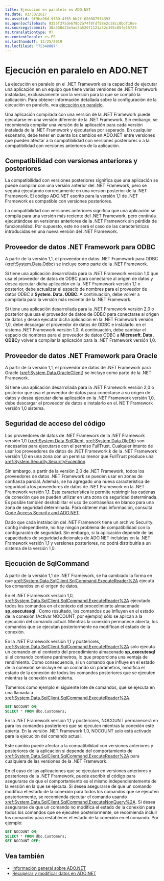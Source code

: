 ```yaml
---
title: Ejecución en paralelo en ADO.NET
ms.date: 03/30/2017
ms.assetid: 9f9ba96d-9f89-4f65-bb2f-6860879f4393
ms.openlocfilehash: 0355f375de678b2a74f8fdf58e2c58cc0bdf10ee
ms.sourcegitcommit: 30a558d23e3ac5a52071121a52c305c85fe15726
ms.translationtype: MT
ms.contentlocale: es-ES
ms.lasthandoff: 12/25/2019
ms.locfileid: "75348007"
---
```

# <a name="side-by-side-execution-in-adonet"></a>Ejecución en paralelo en ADO.NET
La ejecución en paralelo en el .NET Framework es la capacidad de ejecutar una aplicación en un equipo que tiene varias versiones de .NET Framework instaladas, exclusivamente con la versión para la que se compiló la aplicación. Para obtener información detallada sobre la configuración de la ejecución en paralelo, vea [ejecución en paralelo](../../deployment/side-by-side-execution.md).  
  
 Una aplicación compilada con una versión de la .NET Framework puede ejecutarse en una versión diferente de la .NET Framework. Sin embargo, se recomienda compilar una versión de la aplicación para cada versión instalada de la .NET Framework y ejecutarlas por separado. En cualquier escenario, debe tener en cuenta los cambios en ADO.NET entre versiones que pueden afectar a la compatibilidad con versiones posteriores o a la compatibilidad con versiones anteriores de la aplicación.  
  
## <a name="forward-compatibility-and-backward-compatibility"></a>Compatibilidad con versiones anteriores y posteriores  
 La compatibilidad con versiones posteriores significa que una aplicación se puede compilar con una versión anterior del .NET Framework, pero se seguirá ejecutando correctamente en una versión posterior de la .NET Framework. El código ADO.NET escrito para la versión 1,1 de .NET Framework es compatible con versiones posteriores.  
  
 La compatibilidad con versiones anteriores significa que una aplicación se compila para una versión más reciente del .NET Framework, pero continúa ejecutándose en versiones anteriores de la .NET Framework sin pérdida de funcionalidad. Por supuesto, este no será el caso de las características introducidas en una nueva versión del .NET Framework.  
  
## <a name="the-net-framework-data-provider-for-odbc"></a>Proveedor de datos .NET Framework para ODBC  
 A partir de la versión 1,1, el proveedor de datos .NET Framework para ODBC (<xref:System.Data.Odbc>) se incluye como parte de la .NET Framework.
  
 Si tiene una aplicación desarrollada para la .NET Framework versión 1,0 que usa el proveedor de datos de ODBC para conectarse al origen de datos y desea ejecutar dicha aplicación en la .NET Framework versión 1,1 o posterior, debe actualizar el espacio de nombres para el proveedor de datos ODBC a **System. Data. ODBC**. A continuación, debe volver a compilarla para la versión más reciente de la .NET Framework.  
  
 Si tiene una aplicación desarrollada para la .NET Framework versión 2,0 o posterior que usa el proveedor de datos de ODBC para conectarse al origen de datos y desea ejecutar dicha aplicación en la .NET Framework versión 1,0, debe descargar el proveedor de datos de ODBC e instalarlo. en el sistema .NET Framework versión 1,0. A continuación, debe cambiar el espacio de nombres para el proveedor de datos ODBC a **Microsoft. Data. ODBC**y volver a compilar la aplicación para la .NET Framework versión 1,0.  
  
## <a name="the-net-framework-data-provider-for-oracle"></a>Proveedor de datos .NET Framework para Oracle  
 A partir de la versión 1,1, el proveedor de datos de .NET Framework para Oracle (<xref:System.Data.OracleClient>) se incluye como parte de la .NET Framework.
  
 Si tiene una aplicación desarrollada para la .NET Framework versión 2,0 o posterior que usa el proveedor de datos para conectarse a su origen de datos y desea ejecutar dicha aplicación en la .NET Framework versión 1,0, debe descargar el proveedor de datos e instalarlo en el. NE T Framework versión 1,0 sistema.  
  
## <a name="code-access-security"></a>Seguridad de acceso del código  
 Los proveedores de datos de .NET Framework de la .NET Framework versión 1,0 (<xref:System.Data.SqlClient>, <xref:System.Data.OleDb>) son necesarios para ejecutarse con el permiso FullTrust. Cualquier intento de usar los proveedores de datos de .NET Framework k de la .NET Framework versión 1,0 en una zona con un permiso menor que FullTrust produce una <xref:System.Security.SecurityException>.  
  
 Sin embargo, a partir de la versión 2,0 de .NET Framework, todos los proveedores de datos .NET Framework se pueden usar en zonas de confianza parcial. Además, se ha agregado una nueva característica de seguridad a los proveedores de datos de .NET Framework en la .NET Framework versión 1,1. Esta característica le permite restringir las cadenas de conexión que se pueden utilizar en una zona de seguridad determinada. Es posible también deshabilitar el uso de contraseñas en blanco para una zona de seguridad determinada. Para obtener más información, consulta [Code Access Security and ADO.NET](code-access-security.md).  
  
 Dado que cada instalación del .NET Framework tiene un archivo Security. config independiente, no hay ningún problema de compatibilidad con la configuración de seguridad. Sin embargo, si la aplicación depende de las capacidades de seguridad adicionales de ADO.NET incluidas en la .NET Framework versión 1,1 y versiones posteriores, no podrá distribuirla a un sistema de la versión 1,0.  
  
## <a name="sqlcommand-execution"></a>Ejecución de SqlCommand  
 A partir de la versión 1,1 de .NET Framework, se ha cambiado la forma en que <xref:System.Data.SqlClient.SqlCommand.ExecuteReader%2A> ejecuta los comandos en el origen de datos.  
  
 En el .NET Framework versión 1,0, <xref:System.Data.SqlClient.SqlCommand.ExecuteReader%2A> ejecutado todos los comandos en el contexto del procedimiento almacenado **sp_executesql** . Como resultado, los comandos que influyen en el estado de la conexión (Activar NOCOUNT, por ejemplo) sólo se aplican a la ejecución del comando actual. Mientras la conexión permanece abierta, los comandos que se ejecutan posteriormente no modifican el estado de la conexión.  
  
 En la .NET Framework versión 1,1 y posteriores, <xref:System.Data.SqlClient.SqlCommand.ExecuteReader%2A> solo ejecuta un comando en el contexto del procedimiento almacenado **sp_executesql** si el comando contiene parámetros, lo que proporciona una ventaja de rendimiento. Como consecuencia, si un comando que influye en el estado de la conexión se incluye en un comando sin parámetros, modifica el estado de la conexión de todos los comandos posteriores que se ejecuten mientras la conexión esté abierta.  
  
 Tomemos como ejemplo el siguiente lote de comandos, que se ejecuta en una llamada a <xref:System.Data.SqlClient.SqlCommand.ExecuteReader%2A>.  
  
```sql
SET NOCOUNT ON;  
SELECT * FROM dbo.Customers;  
```  
  
 En la .NET Framework versión 1,1 y posteriores, NOCOUNT permanecerá en para los comandos posteriores que se ejecuten mientras la conexión esté abierta. En la versión .NET Framework 1,0, NOCOUNT solo está activado para la ejecución del comando actual.  
  
 Este cambio puede afectar a la compatibilidad con versiones anteriores y posteriores de la aplicación si depende del comportamiento de <xref:System.Data.SqlClient.SqlCommand.ExecuteReader%2A> para cualquiera de las versiones de la .NET Framework.  
  
 En el caso de las aplicaciones que se ejecutan en versiones anteriores y posteriores de la .NET Framework, puede escribir el código para asegurarse de que el comportamiento es el mismo independientemente de la versión en la que se ejecuta. Si desea asegurarse de que un comando modifica el estado de la conexión para todos los comandos que se ejecuten posteriormente, se recomienda ejecutar el comando usando <xref:System.Data.SqlClient.SqlCommand.ExecuteNonQuery%2A>. Si desea asegurarse de que un comando no modifica el estado de la conexión para todos los comandos que se ejecuten posteriormente, se recomienda incluir los comandos para restablecer el estado de la conexión en el comando. Por ejemplo:  
  
```sql
SET NOCOUNT ON;  
SELECT * FROM dbo.Customers;  
SET NOCOUNT OFF;  
```  
  
## <a name="see-also"></a>Vea también

- [Información general sobre ADO.NET](ado-net-overview.md)
- [Recuperar y modificar datos en ADO.NET](retrieving-and-modifying-data.md)
